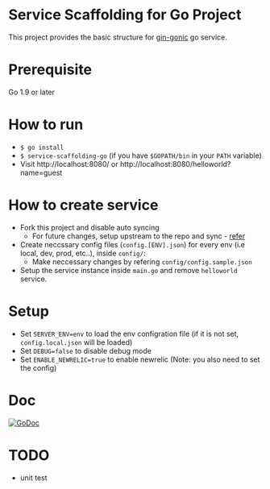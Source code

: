 # Service Scaffolding for Go Project
This project provides the basic structure for [gin-gonic](https://github.com/gin-gonic/gin) go service.

# Prerequisite
Go 1.9 or later

# How to run
- `$ go install`
- `$ service-scaffolding-go` (if you have `$GOPATH/bin` in your `PATH` variable)
- Visit http://localhost:8080/ or http://localhost:8080/helloworld?name=guest

# How to create service
- Fork this project and disable auto syncing
  - For future changes, setup upstream to the repo and sync - [refer](https://help.github.com/articles/syncing-a-fork/)
- Create neccssary config files (`config.[ENV].json`) for every env (i.e local, dev, prod, etc..), inside `config/`:
  - Make neccessary changes by refering `config/config.sample.json`
- Setup the service instance inside `main.go` and remove `helloworld` service.

# Setup
- Set `SERVER_ENV=env` to load the env configration file (if it is not set, `config.local.json` will be loaded)
- Set `DEBUG=false` to disable debug mode
- Set `ENABLE_NEWRELIC=true` to enable newrelic (Note: you also need to set the config)

# Doc
[![GoDoc](https://godoc.org/github.com/matibek/service-scaffolding-go/core?status.svg)](https://godoc.org/github.com/matibek/service-scaffolding-go/core)

# TODO
- unit test